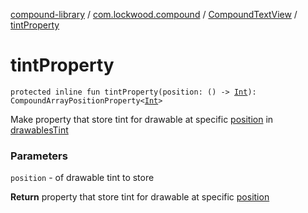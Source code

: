 [compound-library](../../index.md) / [com.lockwood.compound](../index.md) / [CompoundTextView](index.md) / [tintProperty](./tint-property.md)

# tintProperty

`protected inline fun tintProperty(position: () -> `[`Int`](https://kotlinlang.org/api/latest/jvm/stdlib/kotlin/-int/index.html)`): CompoundArrayPositionProperty<`[`Int`](https://kotlinlang.org/api/latest/jvm/stdlib/kotlin/-int/index.html)`>`

Make property that store tint for drawable at specific [position](tint-property.md#com.lockwood.compound.CompoundTextView$tintProperty(kotlin.Function0((kotlin.Int)))/position) in [drawablesTint](drawables-tint.md)

### Parameters

`position` - of drawable tint to store

**Return**
property that store tint for drawable at specific [position](tint-property.md#com.lockwood.compound.CompoundTextView$tintProperty(kotlin.Function0((kotlin.Int)))/position)

